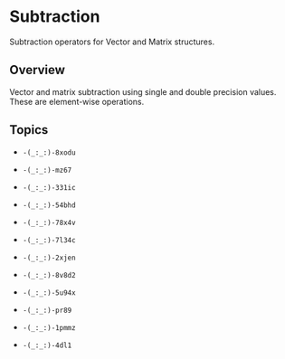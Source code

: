 # Subtraction

Subtraction operators for Vector and Matrix structures.

## Overview

Vector and matrix subtraction using single and double precision values. These are element-wise operations.

## Topics

- ``-(_:_:)-8xodu``
- ``-(_:_:)-mz67``
- ``-(_:_:)-331ic``
- ``-(_:_:)-54bhd``
- ``-(_:_:)-78x4v``
- ``-(_:_:)-7l34c``

- ``-(_:_:)-2xjen``
- ``-(_:_:)-8v8d2``
- ``-(_:_:)-5u94x``
- ``-(_:_:)-pr89``
- ``-(_:_:)-1pmmz``
- ``-(_:_:)-4dl1``
